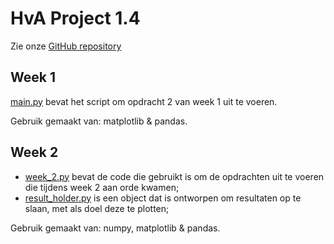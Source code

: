 # HvA Project 1.4
Zie onze [GitHub repository](https://github.com/Spraxs/hva_project_1_4)

## Week 1
[main.py](./week_1/main.py) bevat het script om opdracht 2 van week 1 uit te voeren.

Gebruik gemaakt van: matplotlib & pandas.

## Week 2
- [week_2.py](./week_2/week_2.py) bevat de code die gebruikt is om de opdrachten uit te voeren die tijdens week 2 aan orde kwamen;
- [result_holder.py](./week_2/result_holder.py) is een object dat is ontworpen om resultaten op te slaan, met als doel deze te plotten;

Gebruik gemaakt van: numpy, matplotlib & pandas.